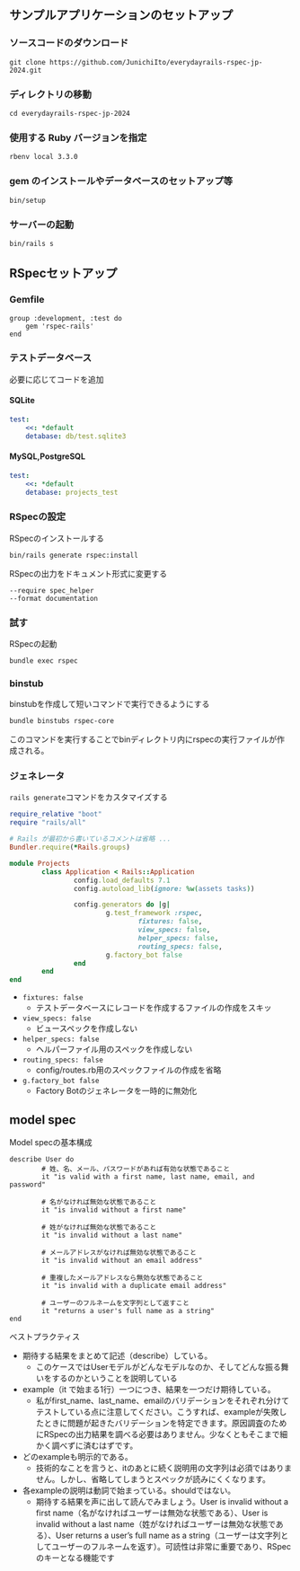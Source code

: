 ## サンプルアプリケーションのセットアップ

### ソースコードのダウンロード
```
git clone https://github.com/JunichiIto/everydayrails-rspec-jp-2024.git
```

### ディレクトリの移動
```
cd everydayrails-rspec-jp-2024
```

### 使⽤する Ruby バージョンを指定
```
rbenv local 3.3.0
```

### gem のインストールやデータベースのセットアップ等
```
bin/setup
```

### サーバーの起動
```
bin/rails s
```

## RSpecセットアップ
### Gemfile
```Gemfile
group :development, :test do
	gem 'rspec-rails' 
end
```
### テストデータベース
必要に応じてコードを追加
#### SQLite
```yml:config/database.yml
test:
	<<: *default
	detabase: db/test.sqlite3
```
#### MySQL,PostgreSQL
```yml:config/database.yml
test:
	<<: *default
	detabase: projects_test
```

### RSpecの設定
RSpecのインストールする
```bash
bin/rails generate rspec:install
```

RSpecの出力をドキュメント形式に変更する

```.rspec
--require spec_helper
--format documentation
```

### 試す
RSpecの起動
```
bundle exec rspec
```

### binstub
binstubを作成して短いコマンドで実行できるようにする
```bash
bundle binstubs rspec-core
```
このコマンドを実行することでbinディレクトリ内にrspecの実行ファイルが作成される。

### ジェネレータ
`rails generate`コマンドをカスタマイズする

```config/application.rb
require_relative "boot"
require "rails/all"

# Rails が最初から書いているコメントは省略 ...
Bundler.require(*Rails.groups)

module Projects
		class Application < Rails::Application
				config.load_defaults 7.1
				config.autoload_lib(ignore: %w(assets tasks))

				config.generators do |g|
						g.test_framework :rspec,
								fixtures: false,
								view_specs: false,
								helper_specs: false,
								routing_specs: false,
						g.factory_bot false
				end
		end
end
```

- `fixtures: false`
	- テストデータベースにレコードを作成するファイルの作成をスキッ
- `view_specs: false`
	- ビュースペックを作成しない
- `helper_specs: false`
	- ヘルパーファイル⽤のスペックを作成しない
- `routing_specs: false`
	- config/routes.rb⽤のスペックファイルの作成を省略
- `g.factory_bot false`
	- Factory Botのジェネレータを⼀時的に無効化

## model spec
Model specの基本構成

```User modelの要件
describe User do
		# 姓、名、メール、パスワードがあれば有効な状態であること
		it "is valid with a first name, last name, email, and password"
		
		# 名がなければ無効な状態であること
		it "is invalid without a first name"
		
		# 姓がなければ無効な状態であること
		it "is invalid without a last name"
		
		# メールアドレスがなければ無効な状態であること
		it "is invalid without an email address"
		
		# 重複したメールアドレスなら無効な状態であること
		it "is invalid with a duplicate email address"
		
		# ユーザーのフルネームを⽂字列として返すこと
		it "returns a user's full name as a string"
end
```

ベストプラクティス
- 期待する結果をまとめて記述（describe）している。
	- このケースではUserモデルがどんなモデルなのか、そしてどんな振る舞いをするのかということを説明している
- example（it で始まる1⾏）⼀つにつき、結果を⼀つだけ期待している。
	- 私がfirst_name、last_name、emailのバリデーションをそれぞれ分けてテストしている点に注意してください。こうすれば、exampleが失敗したときに問題が起きたバリデーションを特定できます。原因調査のためにRSpecの出⼒結果を調べる必要はありません。少なくともそこまで細かく調べずに済むはずです。
- どのexampleも明示的である。
	- 技術的なことを言うと、itのあとに続く説明用の文字列は必須ではありません。しかし、省略してしまうとスペックが読みにくくなります。
- 各exampleの説明は動詞で始まっている。shouldではない。
	- 期待する結果を声に出して読んでみましょう。User is invalid without a first name（名がなければユーザーは無効な状態である）、User is invalid without a last name（姓がなければユーザーは無効な状態である）、User returns a user’s full name as a string（ユーザーは文字列としてユーザーのフルネームを返す）。可読性は非常に重要であり、RSpecのキーとなる機能です